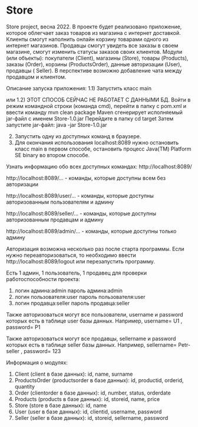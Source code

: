 # Store

Store project, весна 2022.
В проекте будет реализовано приложение, которое облегчает заказ товаров из магазина с интернет доставкой.
Клиенты смогут наполнить онлайн корзину товарами одного из интернет магазинов. Продавцы смогут увидеть все заказы в
своем магазине,
смогут изменить статусы заказов своих клиентов. Модули (или объекты): покупатели (Client),
магазины (Store), товары (Products), заказы (Order), корзины (ProductsOrder), данные авторизации (User), продавцы (
Seller).
В перспективе возможно добавление чата между продавцом и клиентом.

Описание запуска приложения:
1.1) Запустить класс main

или
1.2) ЭТОТ СПОСОБ СЕЙЧАС НЕ РАБОТАЕТ С ДАННЫМИ БД. Войти в режим командной строки (команда cmd), перейти в папку с
pom.xml и ввести команду mvn clean package
Maven cгенерирует исполняемый jar-файл с именем Store-1.0.jar
Перейдите в папку cd target
Затем запустите jar-файл: java -jar Store-1.0.jar

2) Запустить одну из доступных команд в браузере.
3) Для окончания использования localhost:8089 нужно остановить класс main в первом способе, остановить процесс Java(TM)
   Platform SE binary во втором способе.

Узнать информацию обо всех доступных командах: http://localhost:8089/

http://localhost:8089/... - команды, которые доступны всем без авторизации

http://localhost:8089/user/... - команды, которые доступны авторизованным пользователям и админу

http://localhost:8089/seller/... - команды, которые доступны авторизованным продавцам и админу

http://localhost:8089/admin/... - команды, которые доступны только админу

Авторизация возможна несколько раз после старта программы.
Если нужно переавторизоваться, то необходимо ввести http://localhost:8089/logout или перезапустить программу.

Есть 1 админ, 1 пользователь, 1 продавец для проверки работоспособности проекта:

1) логин админа:admin пароль админа:admin
2) логин пользователя:user пароль пользователя:user
3) логин продавца:seller пароль продавца:seller

Также авторизоваться могут все пользователи, username и password которых есть в таблице user базы данных. Например,
username= U1 , password= P1

Также авторизоваться могут все продавцы, sellername и password которых есть в таблице seller базы данных. Например,
sellername= Petr-seller , password= 123

Информация о модулях:

1) Client (client в базе данных): id, name, surname
2) ProductsOrder (productsorder в базе данных): id, productid, orderid, quantity
3) Order (clientorder в базе данных): id, number, status, orderdate
4) Products (products в базе данных): id, storeid, name, price
5) Store (store в базе данных): id, name
6) User (user в базе данных): id, clientid, username, password
7) Seller (seller в базе данных): id, storeid, sellername, password
